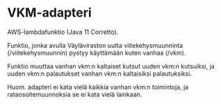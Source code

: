 # VKM-adapteri

AWS-lambdafunktio (Java 11 Corretto).

Funktio, jonka avulla Väyläviraston uutta viitekehysmuunninta (/viitekehysmuunnin) pystyy käyttämään kuten vanhaa (/vkm).

Funktio muuttaa vanhan vkm:n kaltaiset kutsut uuden vkm:n kutsuiksi, ja uuden vkm:n palautukset vanhan vkm:n kaltaisiksi palautuksiksi.

Huom. adapteri ei kata vielä kaikkia vanhan vkm:n toimintoja, ja rataosoitemuunnoksia se ei kata vielä lainkaan.